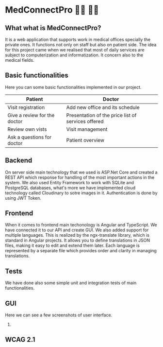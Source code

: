 # MedConnectPro :health_worker: :woman_health_worker:

## What what is MedConnectPro?

It is a web application that supports work in medical offices specially the private ones. It functions not only on staff but also on patient side. 
The idea for this project came when we realised that most of daily services are subject to computerization and informatization. It concern also to the medical fields.

## Basic functionalities

Here you can some basic functionalities implemented in our project.

| Patient  | Doctor|
| ------------- | ------------- |
|  Visit registration | Add new office and its schedule |
|  Give a review for the doctor | Presentation of the price list of services offered |
| Review own vists | Visit management |
| Ask a questions for doctor | Patient overview |

## Backend

On server side main technology that we used is ASP.Net Core and created a REST API which response for handling of the most important actions in the system.
We also used Entity Framework to work with SQLite and PostgreSQL databases, what's more we have implemented cloud technology called Cloudinary to sotre images in it. 
Authentication is done by using JWT Token.

## Frontend

When it comes to frontend main techonology is Angular and TypeScript. We have connected it to our API and create GUI. 
We also added support for multiple languages. This is realized by the ngx-translate library, which is standard in Angular projects. It allows you to define translations in JSON files, making it easy to edit and extend them later. 
Each language is represented by a separate file which provides order and clarity in managing translations.

## Tests

We have done also some simple unit and integration tests of main functionalities.

## GUI

Here we can see a few screenshots of user interface.

1. 

## WCAG 2.1
